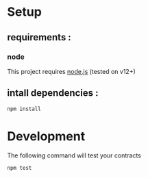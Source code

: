 <!--   -->

# Setup

## requirements :

### node

This project requires [node.js](https://nodejs.org/) (tested on v12+)


## intall dependencies :

```bash
npm install
```

# Development

The following command will test your contracts

```bash
npm test
```
